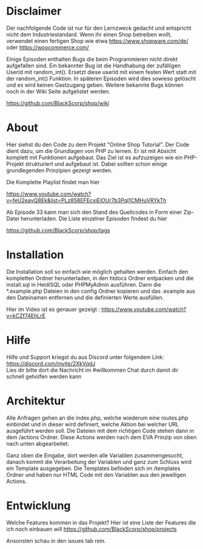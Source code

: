 # Disclaimer

Der nachfolgende Code ist nur für den Lernzweck gedacht und entspricht nicht dem Industriestandard. Wenn ihr einen Shop betreiben wollt, verwendet
einen fertigen Shop wie etwa https://www.shopware.com/de/ oder https://woocommerce.com/

Einige Episoden enthalten Bugs die beim Programmieren nicht direkt aufgefallen sind. Ein bekannter Bug ist die Handhabung der zufälligen UserId mit
random_int(). Ersetzt diese userId mit einem festen Wert statt mit der random_int() Funktion. In späteren Episoden wird dies sowieso gelöscht und es
wird keinen Gastzugang geben. Weitere bekannte Bugs können noch in der Wiki Seite aufgelistet werden.

https://github.com/BlackScorp/shop/wiki

# About

Hier siehst du den Code zu dem Projekt "Online Shop Tutorial". Der Code dient dazu, um die Grundlagen von PHP zu lernen. Er ist mit Absicht komplett
mit Funktionen aufgebaut. Das Ziel ist es aufzuzeigen wie ein PHP-Projekt strukturiert und aufgebaut ist. Dabei sollten schon einige grundlegenden
Prinzipien gezeigt werden.

Die Komplette Playlist findet man hier

https://www.youtube.com/watch?v=feU2eayQ8Ek&list=PLz858EFEcxiElOUr7b3Pql1CMHuVRYkTh

Ab Episode 33 kann man sich den Stand des Quellcodes in Form einer Zip-Datei herunterladen. Die Liste einzelner Episoden findest du hier

https://github.com/BlackScorp/shop/tags

# Installation

Die Installation soll so einfach wie möglich gehalten werden. Einfach den kompletten Ordner herunterladen, in den htdocs Ordner entpacken und die
install.sql in HeidiSQL oder PHPMyAdmin ausführen. Dann die *.example.php Dateien in den config Ordner kopieren und das .example aus den Dateinamen
entfernen und die definierten Werte ausfüllen.

Hier im Video ist es genauer gezeigt : https://www.youtube.com/watch?v=kCZf74EhLrE

# Hilfe

Hilfe und Support kriegst du aus Discord unter folgendem Link: https://discord.com/invite/2XkVqdJ  
Lies dir bitte dort die Nachricht im #willkommen Chat durch damit dir schnell geholfen werden kann

# Architektur

Alle Anfragen gehen an die index.php, welche wiederum eine routes.php einbindet und in dieser wird definiert, welche Aktion bei welcher URL ausgeführt
werden soll. Die Dateien mit dem richtigen Code stehen dann in dem /actions Ordner. Diese Actions werden nach dem EVA Prinzip von oben nach unten
abgearbeitet.

Ganz oben die Eingabe, dort werden alle Variablen zusammengesucht, danach kommt die Verarbeitung der Variablen und ganz zum Schluss wird ein Template
ausgegeben. Die Templates befinden sich im /templates Ordner und haben nur HTML Code mit den Variablen aus den jeweiligen Actions.

# Entwicklung

Welche Features kommen in das Projekt? Hier ist eine Liste der Features die ich noch einbauen will
https://github.com/BlackScorp/shop/projects

Ansonsten schau in den issues tab rein.
